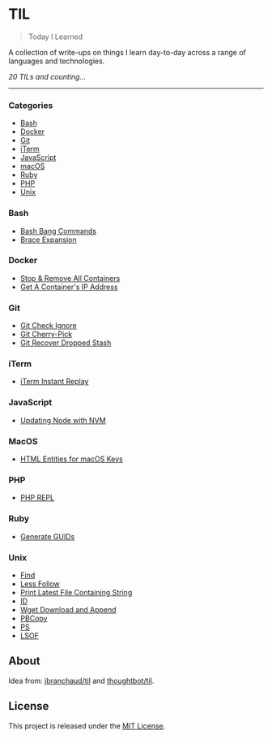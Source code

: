 # TIL

> Today I Learned

A collection of write-ups on things I learn day-to-day across a range of languages and technologies.

_20 TILs and counting&hellip;_

---

### Categories

* [Bash](#bash)
* [Docker](#docker)
* [Git](#git)
* [iTerm](#iterm)
* [JavaScript](#javascript)
* [macOS](#mac)
* [Ruby](#ruby)
* [PHP](#php)
* [Unix](#unix)

### Bash

- [Bash Bang Commands](bash/bash-bang.md)
- [Brace Expansion](bash/brace-expansion.md)

### Docker

- [Stop & Remove All Containers](docker/stop-remove-all-containers.md)
- [Get A Container's IP Address](docker/get-ip.md)

### Git

- [Git Check Ignore](git/check-ignore.md)
- [Git Cherry-Pick](git/cherry-pick.md)
- [Git Recover Dropped Stash](git/recover-dropped-stash.md)

### iTerm

- [iTerm Instant Replay](iterm/instant-replay.md)

### JavaScript

- [Updating Node with NVM](javascript/nvm-update.md)

### MacOS

- [HTML Entities for macOS Keys](mac/html-entities.md)

### PHP

- [PHP REPL](php/repl.md)

### Ruby

- [Generate GUIDs](ruby/generate-guids.md)

### Unix

- [Find](unix/find.md)
- [Less Follow](unix/less-follow.md)
- [Print Latest File Containing String](unix/less-and-grep.md)
- [ID](unix/id.md)
- [Wget Download and Append](unix/wget-download-and-append.md)
- [PBCopy](unix/pbcopy.md)
- [PS](unix/ps.md)
- [LSOF](unix/lsof.md)

## About

Idea from: [jbranchaud/til](https://github.com/jbranchaud/til) and [thoughtbot/til](https://github.com/thoughtbot/til).

## License

This project is released under the [MIT License](http://www.opensource.org/licenses/MIT).
